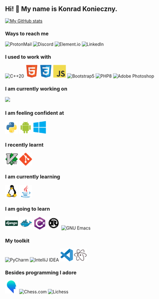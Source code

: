 ## Hi! 👋 My name is Konrad Konieczny.
[![My GitHub stats](https://github-readme-stats.vercel.app/api?username=Psyhackological&theme=nord&hide=prs,issues,contribs&show_icons=true&include_all_commits=true)](https://github.com/anuraghazra/github-readme-stats)

### Ways to reach me
<a style="text-decoration:none" href="mailto:konradkon@pm.me">
    <img src="https://img.shields.io/badge/ProtonMail-454660?style=flat-square&logo=ProtonMail&logoColor=white" alt="ProtonMail">
</a>
<a style="text-decoration:none" href="https://www.toptal.com/developers/hastebin/imayubenob.rb">
    <img src="https://img.shields.io/badge/Discord-738ADA?style=flat-square&logo=Discord&logoColor=F4F4F4" alt="Discord">
</a>
<a style="text-decoration:none" href="https://matrix.to/#/@psyhackological:matrix.org">
    <img src="https://img.shields.io/badge/Element-0DBD8B?style=flat-square&logo=Element&logoColor=white" alt="Element.io">
</a>
<a style="text-decoration:none" href="https://www.linkedin.com/in/konrad-konieczny-285328201/">
    <img src="https://img.shields.io/badge/LinkedIn-2567B3?style=flat-square&logo=LinkedIn&logoColor=FCFBF6" alt="LinkedIn">
</a>

[comment]: # (TODO LinkedIn)

### I used to work with
<a style="text-decoration:none" href="http://www.cplusplus.org/">
    <img height="42" src="https://wikiless.org/media/wikipedia/commons/1/18/ISO_C%2B%2B_Logo.svg" alt="C++20">
</a>
<a style="text-decoration:none" href="https://dev.w3.org/html5/spec-LC/">
    <img height="42" src="https://raw.githubusercontent.com/devicons/devicon/master/icons/html5/html5-original.svg" alt="HTML5">
</a>
<a style="text-decoration:none" href="https://www.w3.org/Style/CSS/Overview.en.html">
    <img height="42" src="https://raw.githubusercontent.com/devicons/devicon/master/icons/css3/css3-original.svg" alt="CSS3"> 
</a>
<a style="text-decoration:none" href="https://www.ecma-international.org/ecma-262/">
    <img height="42" src="https://raw.githubusercontent.com/devicons/devicon/master/icons/javascript/javascript-original.svg" alt="JavaScript">
</a>
<a style="text-decoration:none" href="https://getbootstrap.com/">
    <img height="42" src="https://wikiless.org/media/wikipedia/commons/b/b2/Bootstrap_logo.svg" alt="Bootstrap5"> 
<a style="text-decoration:none" href="https://www.php.net/">
    <img height="42" src="https://wikiless.org/media/wikipedia/commons/2/27/PHP-logo.svg" alt="PHP8"> 
</a>
<a style="text-decoration:none" href="https://www.adobe.com/products/photoshop.html">
    <img height="42" src="https://www.adobe.com/content/dam/acom/one-console/icons_rebrand/ps_appicon.svg" alt="Adobe Photoshop">
</a>

### I am currently working on
<a style="text-decoration:none" href="https://github.com/Psyhackological/DDD">
    <img height="42" src="https://raw.githubusercontent.com/Psyhackological/DDD/main/ddd/logo.ico">
</a>

### I am feeling confident at
<a style="text-decoration:none" href="https://www.python.org/">
    <img height="42" src="https://github.com/devicons/devicon/raw/master/icons/python/python-original.svg" alt="Python3">
</a>
<a style="text-decoration:none" href="https://www.android.com/">
    <img height="42" src="https://github.com/devicons/devicon/raw/master/icons/android/android-plain.svg" alt="Android">
</a>
<a style="text-decoration:none" href="https://www.microsoft.com/en-us/windows/get-windows-10">
    <img height="42" src="https://github.com/devicons/devicon/raw/master/icons/windows8/windows8-original.svg" alt="Windows10">
</a>

### I recently learnt
<a style="text-decoration:none" href="https://www.vim.org/">
    <img height="42" src="https://raw.githubusercontent.com/devicons/devicon/master/icons/vim/vim-original.svg" alt="Vim"> 
</a>
    <a style="text-decoration:none" href="https://git-scm.com/">
    <img height="42" src="https://raw.githubusercontent.com/devicons/devicon/master/icons/git/git-original.svg" alt="Git">
</a>

### I am currently learning
<a style="text-decoration:none" href="https://endeavouros.com/">
    <img height="42" src="https://raw.githubusercontent.com/devicons/devicon/master/icons/linux/linux-original.svg" alt="endeavourOS">
</a>
<a style="text-decoration:none" href="https://www.java.com/">
    <img height="42" src="https://raw.githubusercontent.com/devicons/devicon/master/icons/java/java-original.svg" alt="Java8"> 
</a>

### I am going to learn
<a style="text-decoration:none" href="https://www.djangoproject.com/">
    <img height="42" src="https://github.com/devicons/devicon/raw/master/icons/django/django-original.svg" alt="Django4">
</a>
<a style="text-decoration:none" href="https://www.docker.com/">
    <img height="42" src="https://github.com/devicons/devicon/raw/master/icons/docker/docker-original.svg" alt="Docker">
</a>
<a style="text-decoration:none" href="https://dotnet.microsoft.com/en-us/languages/csharp">
    <img height="42" src="https://raw.githubusercontent.com/devicons/devicon/master/icons/csharp/csharp-original.svg" alt="C#9">
</a>
<a style="text-decoration:none" href="https://www.rust-lang.org/">
    <img height="42" src="https://raw.githubusercontent.com/devicons/devicon/master/icons/rust/rust-plain.svg" alt="Rust">
</a>
<a style="text-decoration:none" href="https://www.gnu.org/software/emacs/">
    <img height="42" src="https://www.gnu.org/software/emacs/images/emacs.png" alt="GNU Emacs">
</a>    

### My toolkit
<a style="text-decoration:none" href="https://www.jetbrains.com/pycharm/">
    <img height="42" src="https://upload.wikimedia.org/wikipedia/commons/1/1d/PyCharm_Icon.svg" alt="PyCharm">
</a>
<a style="text-decoration:none" href="https://www.jetbrains.com/idea/">
    <img height="42" src="https://wikiless.org/media/wikipedia/commons/9/9c/IntelliJ_IDEA_Icon.svg" alt="IntelliJ IDEA">
</a>
<a style="text-decoration:none" href="https://code.visualstudio.com/">
    <img height="42" src="https://github.com/devicons/devicon/raw/master/icons/vscode/vscode-original.svg" alt="Visual Studio Code">
</a>
<a style="text-decoration:none" href="https://atom.io/">
    <img height="42" src="https://raw.githubusercontent.com/devicons/devicon/master/icons/atom/atom-original.svg" alt="Atom">
</a>

### Besides programming I adore
<a href="https://dynamic.wakingup.com/shareOpenAccess/603789" style="text-decoration:none">
    <img height="42" src="wakingup.png" alt="Waking Up: Guided Meditation">
</a>
<a href="https://www.chess.com/" style="text-decoration:none">
    <img height="42" src="https://www.chess.com/bundles/web/favicons/favicon-256x256.png" alt="Chess.com">
</a>
<a href="https://lichess.org/" style="text-decoration:none">
    <img height="42" src="https://wikiless.org/media/wikipedia/en/6/6d/Lichess_Logo_2019.png" alt="Lichess">
</a>
